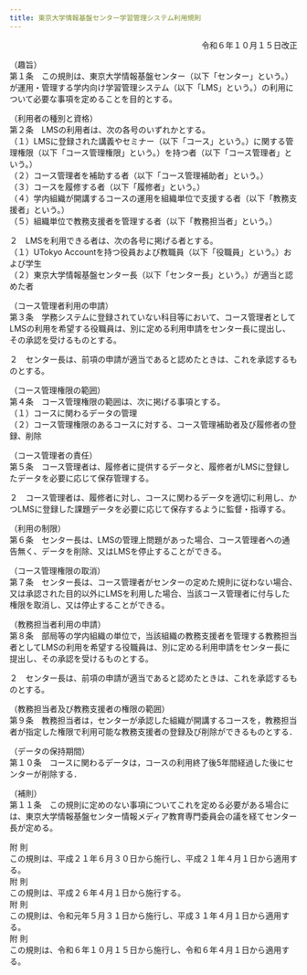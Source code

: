```yaml
---
title: 東京大学情報基盤センター学習管理システム利用規則
---
```


<p style="text-align: right">
令和６年１０月１５日改正</p>

（趣旨）  
第１条　この規則は、東京大学情報基盤センター（以下「センター」という。）が運用・管理する学内向け学習管理システム（以下「LMS」という。）の利用について必要な事項を定めることを目的とする。

（利用者の種別と資格）  
第２条　LMSの利用者は、次の各号のいずれかとする。  
（１）LMSに登録された講義やセミナー（以下「コース」という。）に関する管理権限（以下「コース管理権限」という。）を持つ者（以下「コース管理者」という。）  
（２）コース管理者を補助する者（以下「コース管理補助者」という。）  
（３）コースを履修する者（以下「履修者」という。）  
（４）学内組織が開講するコースの運用を組織単位で支援する者（以下「教務支援者」という。）  
（５）組織単位で教務支援者を管理する者（以下「教務担当者」という。）

２　LMSを利用できる者は、次の各号に掲げる者とする。  
（１）UTokyo Accountを持つ役員および教職員（以下「役職員」という。）および学生  
（２）東京大学情報基盤センター長（以下「センター長」という。）が適当と認めた者

（コース管理者利用の申請）  
第３条　学務システムに登録されていない科目等において、コース管理者としてLMSの利用を希望する役職員は、別に定める利用申請をセンター長に提出し、その承認を受けるものとする。

２　センター長は、前項の申請が適当であると認めたときは、これを承認するものとする。

（コース管理権限の範囲）  
第４条　コース管理権限の範囲は、次に掲げる事項とする。  
（１）コースに関わるデータの管理  
（２）コース管理権限のあるコースに対する、コース管理補助者及び履修者の登録、削除

（コース管理者の責任）  
第５条　コース管理者は、履修者に提供するデータと、履修者がLMSに登録したデータを必要に応じて保存管理する。

２　コース管理者は、履修者に対し、コースに関わるデータを適切に利用し、かつLMSに登録した課題データを必要に応じて保存するように監督・指導する。

（利用の制限）  
第６条　センター長は、LMSの管理上問題があった場合、コース管理者への通告無く、データを削除、又はLMSを停止することができる。

（コース管理権限の取消）  
第７条　センター長は、コース管理者がセンターの定めた規則に従わない場合、又は承認された目的以外にLMSを利用した場合、当該コース管理者に付与した権限を取消し、又は停止することができる。

（教務担当者利用の申請）  
第８条　部局等の学内組織の単位で，当該組織の教務支援者を管理する教務担当者としてLMSの利用を希望する役職員は、別に定める利用申請をセンター長に提出し、その承認を受けるものとする。

２　センター長は、前項の申請が適当であると認めたときは、これを承認するものとする。

（教務担当者及び教務支援者の権限の範囲）  
第９条　教務担当者は，センターが承認した組織が開講するコースを，教務担当者が指定した権限で利用可能な教務支援者の登録及び削除ができるものとする．

（データの保持期間）  
第１０条　コースに関わるデータは，コースの利用終了後5年間経過した後にセンターが削除する．

（補則）  
第１１条　この規則に定めのない事項についてこれを定める必要がある場合には、東京大学情報基盤センター情報メディア教育専門委員会の議を経てセンター長が定める。

附 則  
この規則は、平成２１年６月３０日から施行し、平成２１年４月１日から適用する。  
附 則  
この規則は、平成２６年４月１日から施行する。  
附 則  
この規則は、令和元年５月３１日から施行し、平成３１年４月１日から適用する。  
附 則  
この規則は、令和６年１０月１５日から施行し、令和６年４月１日から適用する。  
